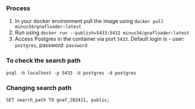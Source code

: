 ### Process
1. In your docker environment pull the image using `docker pull minus34/gnafloader:latest`
2. Run using `docker run --publish=5433:5432 minus34/gnafloader:latest`
3. Access Postgres in the container via port `5433`. Default login is - user: `postgres`, password: `password`
### To check the search path
`psql -h localhost -p 5433 -U postgres -d postgres`
### Changing search path
`SET search_path TO gnaf_202411, public;`